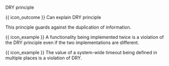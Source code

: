 <span id="title">DRY principle</span>

<span id="prereqs"></span>

<span id="outcomes">{{ icon_outcome }} Can explain DRY principle</span>

<div id="body">

<box type="definition" seamless>

<include src="../../common/definitions.md#def-dry-principle" />

</box>

This principle guards against the duplication of information. 

<box>

{{ icon_example }} A functionality being implemented twice is a violation of the DRY principle even if the two implementations are different.

{{ icon_example }} The value of a system-wide timeout being defined in multiple places is a violation of DRY.

</box>

</div>

<div id="extras">
</div>
